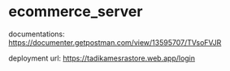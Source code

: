 # ecommerce_server
documentations:
https://documenter.getpostman.com/view/13595707/TVsoFVJR

deployment url:
https://tadikamesrastore.web.app/login